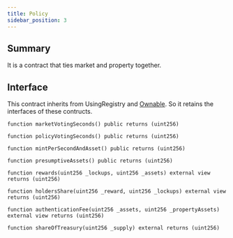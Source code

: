 ```yaml
---
title: Policy
sidebar_position: 3
---
```


## Summary

It is a contract that ties market and property together.

## Interface
This contract inherits from UsingRegistry and [Ownable](https://docs.openzeppelin.com/contracts/4.x/api/access#Ownable). So it retains the interfaces of these contructs.

`function marketVotingSeconds() public returns (uint256)`

`function policyVotingSeconds() public returns (uint256)`

`function mintPerSecondAndAsset() public returns (uint256)`

`function presumptiveAssets() public returns (uint256)`

`function rewards(uint256 _lockups, uint256 _assets) external view returns (uint256)`

`function holdersShare(uint256 _reward, uint256 _lockups) external view returns (uint256)`

`function authenticationFee(uint256 _assets, uint256 _propertyAssets) external view returns (uint256)`

`function shareOfTreasury(uint256 _supply) external returns (uint256)`